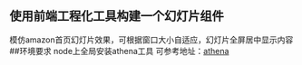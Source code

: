 ## 使用前端工程化工具构建一个幻灯片组件
模仿amazon首页幻灯片效果，可根据窗口大小自适应，幻灯片全屏居中显示内容
##环境要求
node上全局安装athena工具
可参考地址：[athena](https://github.com/o2team/athena)
